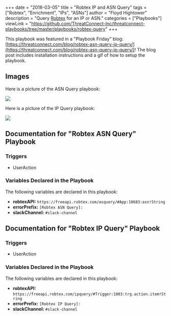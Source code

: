 +++
date = "2018-03-05"
title = "Robtex IP and ASN Query"
tags = ["Robtex", "Enrichment", "IPs", "ASNs"]
author = "Floyd Hightower"
description = "Query <a href='https://www.robtex.com/'>Robtex</a> for an IP or ASN."
categories = ["Playbooks"]
viewLink = "https://github.com/ThreatConnect-Inc/threatconnect-playbooks/tree/master/playbooks/robtex-query"
+++

This playbook was featured in a "Playbook Friday" blog: [https://threatconnect.com/blog/robtex-asn-query-ip-query/](https://threatconnect.com/blog/robtex-asn-query-ip-query/)! The blog post includes installation instructions and a gif of how to setup the playbook.

## Images

Here is a picture of the ASN Query playbook:

![](/post/playbooks/images/robtex-asn-query.png)

Here is a picture of the IP Query playbook:

![](/post/playbooks/images/robtex-ip-query.png)

## Documentation for "Robtex ASN Query" Playbook

### Triggers

- UserAction

### Variables Declared in the Playbook

The following variables are declared in this playbook:

- **robtexAPI:** `https://freeapi.robtex.com/asquery/#App:10683:asn!String`
- **errorPrefix:** `[Robtex ASN Query]: `
- **slackChannel:** `#slack-channel`

## Documentation for "Robtex IP Query" Playbook

### Triggers

- UserAction

### Variables Declared in the Playbook

The following variables are declared in this playbook:

- **robtexAPI:** `https://freeapi.robtex.com/ipquery/#Trigger:1003:trg.action.item!String`
- **errorPrefix:** `[Robtex IP Query]: `
- **slackChannel:** `#slack-channel`
